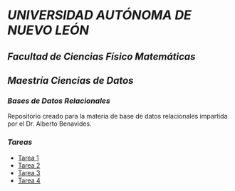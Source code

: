 # *UNIVERSIDAD AUTÓNOMA DE NUEVO LEÓN*
## *Facultad de Ciencias Físico Matemáticas*

## _*Maestría Ciencias de Datos*_

### *Bases de Datos Relacionales*

Repositorio creado para la materia de base de datos relacionales impartida por el Dr. Alberto Benavides.

### *Tareas*

- [Tarea 1](/Tarea%201/Tarea1_BDR.md)
- [Tarea 2](/Tarea%202/Tarea2_BDR.md)
- [Tarea 3](/Tarea%203/Tarea3_BDR.md)
- [Tarea 4](/Tarea%204/Tarea4_BDR.sql)